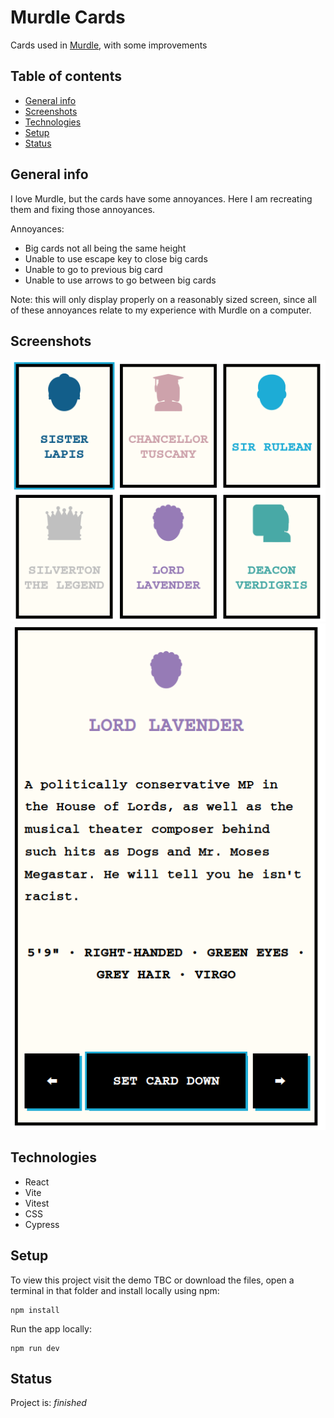# Murdle Cards

Cards used in [Murdle](https://gtkmysteries.com/murdle/), with some improvements

## Table of contents

- [General info](#general-info)
- [Screenshots](#screenshots)
- [Technologies](#technologies)
- [Setup](#setup)
- [Status](#status)

## General info

I love Murdle, but the cards have some annoyances. Here I am recreating them and fixing those annoyances.

Annoyances:

- Big cards not all being the same height
- Unable to use escape key to close big cards
- Unable to go to previous big card
- Unable to use arrows to go between big cards

Note: this will only display properly on a reasonably sized screen, since all of these annoyances relate to my experience with Murdle on a computer.

## Screenshots

![Screenshot](screenshot-small-cards.png)
![Screenshot](screenshot-big-card.png)

## Technologies

- React
- Vite
- Vitest
- CSS
- Cypress

## Setup

To view this project visit the demo TBC or download the files, open a terminal in that folder and install locally using npm:

```
npm install
```

Run the app locally:

```
npm run dev
```

## Status

Project is: _finished_
